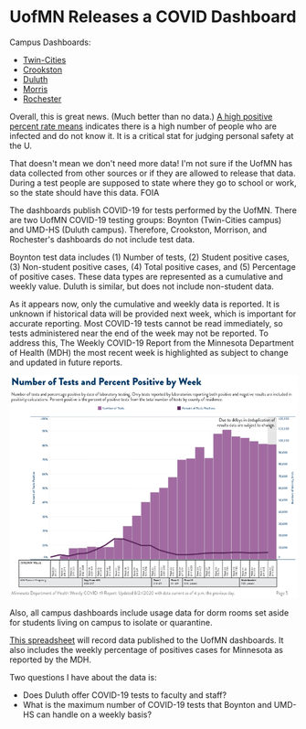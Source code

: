 # UofMN Releases a COVID Dashboard

Campus Dashboards:
  - [Twin-Cities](https://safe-campus.umn.edu/return-campus/covid-19-dashboard)
  - [Crookston](https://protectthenest.crk.umn.edu/)
  - [Duluth](https://safe-campus.d.umn.edu/covid-dashboard)
  - [Morris](https://morris.umn.edu/covid-19-resources/covid-19-dashboard)
  - [Rochester](https://r.umn.edu/COVID-19-Dashboard)

Overall, this is great news. (Much better than no data.) [A high positive percent rate means](https://www.jhsph.edu/covid-19/articles/covid-19-testing-understanding-the-percent-positive.html) indicates there is a high number of people who are infected and do not know it. It is a critical stat for judging personal safety at the U.

That doesn't mean we don't need more data! I'm not sure if the UofMN has data collected from other sources or if they are allowed to release that data. During a test people are supposed to state where they go to school or work, so the state should have this data. FOIA

The dashboards publish COVID-19 for tests performed by the UofMN. There are two UofMN COVID-19 testing groups: Boynton (Twin-Cities campus) and UMD-HS (Duluth campus). Therefore, Crookston, Morrison, and Rochester's dashboards do not include test data.

Boynton test data includes (1) Number of tests, (2) Student positive cases, (3) Non-student positive cases, (4) Total positive cases, and (5) Percentage of positive cases. These data types are represented as a cumulative and weekly value. Duluth is similar, but does not include non-student data.

As it appears now, only the cumulative and weekly data is reported. It is unknown if historical data will be provided next week, which is important for accurate reporting. Most COVID-19 tests cannot be read immediately, so tests administered near the end of the week may not be reported. To address this, The Weekly COVID-19 Report from the Minnesota Department of Health (MDH) the most recent week is highlighted as subject to change and updated in future reports.

![MDH Graph](./graph.png)

Also, all campus dashboards include usage data for dorm rooms set aside for students living on campus to isolate or quarantine.

[This spreadsheet](./umn-covid-dashboards.csv) will record data published to the UofMN dashboards. It also includes the weekly percentage of positives cases for Minnesota as reported by the MDH.

Two questions I have about the data is:
  - Does Duluth offer COVID-19 tests to faculty and staff?
  - What is the maximum number of COVID-19 tests that Boynton and UMD-HS can handle on a weekly basis?
